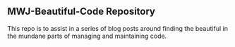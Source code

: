 ## MWJ-Beautiful-Code Repository

This repo is to assist in a series of blog posts around finding the beautiful in the mundane parts of managing and maintaining code.
